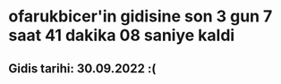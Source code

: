 # ofarukbicer'in gidisine son 3 gun 7 saat 41 dakika 08 saniye kaldi

## Gidis tarihi: 30.09.2022 :(